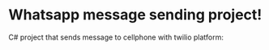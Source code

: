 # Whatsapp message sending project!

C# project that sends message to cellphone with twilio platform:

